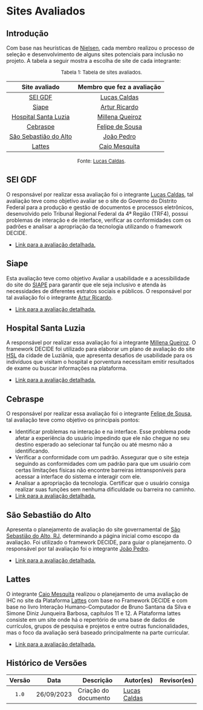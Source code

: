 # Sites Avaliados

## Introdução
Com base nas heurísticas de [Nielsen](https://www.nngroup.com/people/jakob-nielsen/), cada membro realizou o processo de seleção e desenvolvimento de alguns sites potenciais para inclusão no projeto. A tabela a seguir mostra a escolha de site de cada integrante:

<font size="2"><p style="text-align: center">Tabela 1: Tabela de sites avaliados.</p></font>


<center>

| Site avaliado | Membro que fez a avaliação|
| :---------------------------------------------: | :----------------------: 
| [SEI GDF](#sei-gdf) | [Lucas Caldas](https://github.com/lucascaldasb)
| [Siape](#siape) | [Artur Ricardo](https://github.com/algorithmorphic) 
| [Hospital Santa Luzia](#hospital-santa-luzia) | [Millena Queiroz](https://github.com/MillenaQueiroz)
| [Cebraspe](#cebraspe) | [Felipe de Sousa](https://github.com/fsousac)
| [São Sebastião do Alto](#sao-sebastiao-do-alto) | [João Pedro](https://github.com/JoosPerro)
| [Lattes](#lattes) | [Caio Mesquita](https://github.com/Caiomesvie)

</center>

<font size="2"><p style="text-align: center">Fonte: [Lucas Caldas](https://github.com/lucascaldasb).</p></font>


## SEI GDF
O responsável por realizar essa avaliação foi o integrante [Lucas Caldas](https://github.com/lucascaldasb), tal avaliação teve como objetivo avaliar se o site do Governo do Distrito Federal para a produção e gestão de documentos e processos eletrônicos, desenvolvido pelo Tribunal Regional Federal da 4ª Região (TRF4), possui problemas de interação e de
interface, verificar as conformidades com os padrões e analisar a apropriação da tecnologia utilizando o framework DECIDE.

* [Link para a avaliação detalhada.](.avaliacoes/avaliacao-sei-gdf.pdf ':ignore')

## Siape
Esta avaliação teve como objetivo Avaliar a usabilidade e a acessibilidade do site do [SIAPE](https://visita.seape.df.gov.br/) para garantir que ele seja inclusivo e atenda às necessidades de diferentes estratos sociais e públicos. O responsável por tal avaliação foi o integrante [Artur Ricardo](https://github.com/algorithmorphic).

* [Link para a avaliação detalhada.](.avaliacoes/avaliacao-siape.pdf ':ignore')

## Hospital Santa Luzia
A responsável por realizar essa avaliação foi a integrante [Millena Queiroz](https://github.com/MillenaQueiroz). O framework DECIDE foi utilizado para elaborar um plano de avaliação do site [HSL](https://hsluziania.com.br/) da cidade de Luziânia, que apresenta desafios de usabilidade para os indivíduos que visitam o hospital e porventura necessitam emitir resultados de exame ou buscar informações na plataforma.

* [Link para a avaliação detalhada.](.avaliacoes/avaliacao-hsl.pdf ':ignore')

## Cebraspe
O responsável por realizar essa avaliação foi o integrante [Felipe de Sousa](https://github.com/fsousac), tal avaliação teve como objetivo os principais pontos:

* Identificar problemas na interação e na interface. Esse problema pode afetar a experiência do usuário impedindo que ele não chegue no seu destino esperado ao selecionar tal função ou até mesmo não a identificando.
* Verificar a conformidade com um padrão. Assegurar que o site esteja seguindo as conformidades com um padrão para que um usuário com certas limitações físicas não encontre barreiras intransponíveis para acessar a interface do sistema e interagir com ele.
* Analisar a apropriação da tecnologia. Certificar que o usuário consiga realizar suas funções sem nenhuma dificuldade ou barreira no caminho.
* [Link para a avaliação detalhada.](.avaliacoes/avaliacao-cebraspe.pdf ':ignore')

## São Sebastião do Alto
Apresenta o planejamento de avaliação do site governamental de [São Sebastião do Alto, RJ](http://ssalto.rj.gov.br/), determinando a página inicial como escopo da avaliação. Foi utilizado o framework DECIDE, para guiar o planejamento. O responsável por tal avaliação foi o integrante [João Pedro](https://github.com/JoosPerro).

* [Link para a avaliação detalhada.](.avaliacoes/avaliacao-ssalto-rj.pdf ':ignore')

## Lattes
O integrante [Caio Mesquita](https://github.com/Caiomesvie) realizou o planejamento de uma avaliação de IHC no site da Plataforma [Lattes](https://lattes.cnpq.br) com base no Framework DECIDE e com base no livro Interação Humano-Computador de Bruno Santana da Silva e Simone Diniz
Junqueira Barbosa, capítulos 11 e 12.
A Plataforma lattes consiste em um site onde há o repertório de uma base de dados de currículos, grupos de pesquisa e projetos e entre outras funcionalidades, mas o foco da avaliação será baseado principalmente na parte curricular.

* [Link para a avaliação detalhada.](./avaliacoes/avaliacao-lattes.pdf ':ignore')

## Histórico de Versões

Versão  |   Data   | Descrição | Autor(es) | Revisor(es)
:-------: | :-----: | ------ | ---------- | ----------
 `1.0` | 26/09/2023 | Criação do documento | [Lucas Caldas](https://github.com/lucascaldasb)|


